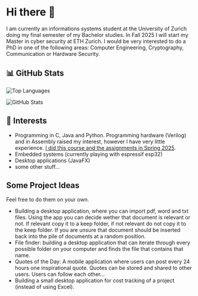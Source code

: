 # Hi there 👋

I am currently an informations systems student at the University of Zurich doing my final semester of my Bachelor studies. In Fall 2025 I will start my Master in cyber security at ETH Zurich. I would be very interested to do a PhD in one of the following areas: Computer Engineering, Cryptography, Communication or Hardware Security.

## 📊 GitHub Stats

![Top Languages](https://github-readme-stats.vercel.app/api/top-langs/?username=smailalijagic&layout=compact&theme=default)

![GitHub Stats](https://github-readme-stats.vercel.app/api?username=smailalijagic&show_icons=true&theme=default)

## 🎯 Interests

- Programming in C, Java and Python. Programming hardware (Verilog) and in Assembly raised my interest, however I have very little experience. [I did this course and the assignments in Spring 2025](https://safari.ethz.ch/ddca/spring2025/doku.php?id=schedule).
- Embedded systems (currently playing with espressif esp32)
- Desktop applications (JavaFX)
- some other stuff...

## Some Project Ideas
Feel free to do them on your own.

- Building a desktop application, where you can import pdf, word and txt files. Using the app you can decide wether that document is relevant or not. If relevant copy it to a keep folder, if not relevant do not copy it to the keep folder. If you are unsure that document should be inserted back into the pile of documents at a random position.
- File finder: building a desktop application that can iterate through every possible folder on your computer and finds the file that contains that name.
- Quotes of the Day: A mobile application where users can post every 24 hours one inspirational quote. Quotes can be stored and shared to other users. Users can follow each other...
- Building a small desktop application for cost tracking of a project (instead of using Excel).


<!--
**smailalijagic/smailalijagic** is a ✨ _special_ ✨ repository because its `README.md` (this file) appears on your GitHub profile.

Here are some ideas to get you started:

- 🔭 I’m currently working on ...
- 🌱 I’m currently learning ...
- 👯 I’m looking to collaborate on ...
- 🤔 I’m looking for help with ...
- 💬 Ask me about ...
- 📫 How to reach me: ...
- 😄 Pronouns: ...
- ⚡ Fun fact: ...
-->
